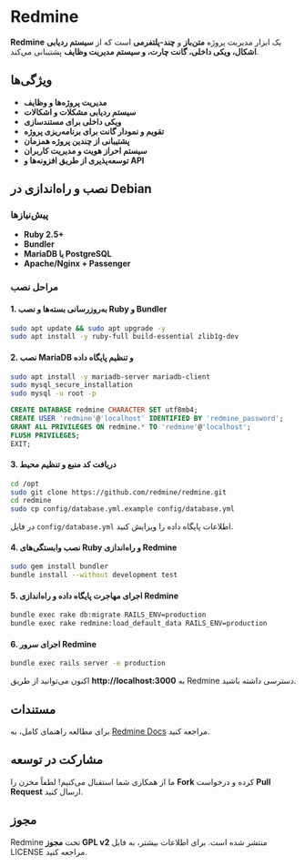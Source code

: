 # Redmine

**Redmine** یک ابزار مدیریت پروژه **متن‌باز** و **چند-پلتفرمی** است که از **سیستم ردیابی اشکال، ویکی داخلی، گانت چارت، و سیستم مدیریت وظایف** پشتیبانی می‌کند.

## ویژگی‌ها
- **مدیریت پروژه‌ها و وظایف**
- **سیستم ردیابی مشکلات و اشکالات**
- **ویکی داخلی برای مستندسازی**
- **تقویم و نمودار گانت برای برنامه‌ریزی پروژه**
- **پشتیبانی از چندین پروژه همزمان**
- **سیستم احراز هویت و مدیریت کاربران**
- **توسعه‌پذیری از طریق افزونه‌ها و API**

## نصب و راه‌اندازی در Debian

### پیش‌نیازها
- **Ruby 2.5+**
- **Bundler**
- **MariaDB یا PostgreSQL**
- **Apache/Nginx + Passenger**

### مراحل نصب
#### 1. به‌روزرسانی بسته‌ها و نصب Ruby و Bundler
```sh
sudo apt update && sudo apt upgrade -y
sudo apt install -y ruby-full build-essential zlib1g-dev
```

#### 2. نصب MariaDB و تنظیم پایگاه داده
```sh
sudo apt install -y mariadb-server mariadb-client
sudo mysql_secure_installation
sudo mysql -u root -p
```
```sql
CREATE DATABASE redmine CHARACTER SET utf8mb4;
CREATE USER 'redmine'@'localhost' IDENTIFIED BY 'redmine_password';
GRANT ALL PRIVILEGES ON redmine.* TO 'redmine'@'localhost';
FLUSH PRIVILEGES;
EXIT;
```

#### 3. دریافت کد منبع و تنظیم محیط
```sh
cd /opt
sudo git clone https://github.com/redmine/redmine.git
cd redmine
sudo cp config/database.yml.example config/database.yml
```
در فایل `config/database.yml` اطلاعات پایگاه داده را ویرایش کنید.

#### 4. نصب وابستگی‌های Ruby و راه‌اندازی Redmine
```sh
sudo gem install bundler
bundle install --without development test
```

#### 5. اجرای مهاجرت پایگاه داده و راه‌اندازی Redmine
```sh
bundle exec rake db:migrate RAILS_ENV=production
bundle exec rake redmine:load_default_data RAILS_ENV=production
```

#### 6. اجرای سرور Redmine
```sh
bundle exec rails server -e production
```
اکنون می‌توانید از طریق **http://localhost:3000** به Redmine دسترسی داشته باشید.

## مستندات
برای مطالعه راهنمای کامل، به [Redmine Docs](https://www.redmine.org/projects/redmine/wiki) مراجعه کنید.

## مشارکت در توسعه
ما از همکاری شما استقبال می‌کنیم! لطفاً مخزن را **Fork** کرده و درخواست **Pull Request** ارسال کنید.

## مجوز
Redmine تحت **مجوز GPL v2** منتشر شده است. برای اطلاعات بیشتر، به فایل LICENSE مراجعه کنید.
